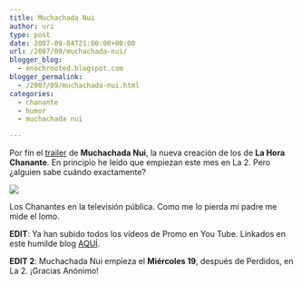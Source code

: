 ```yaml
---
title: Muchachada Nui
author: uri
type: post
date: 2007-09-04T21:00:00+00:00
url: /2007/09/muchachada-nui/
blogger_blog:
  - enochrooted.blogspot.com
blogger_permalink:
  - /2007/09/muchachada-nui.html
categories:
  - chanante
  - humor
  - muchachada nui

---
```

Por fín el [trailer][1] de <span style="font-weight:bold;">Muchachada Nui</span>, la nueva creación de los de <span style="font-weight:bold;">La Hora Chanante</span>. En principio he leído que empiezan este mes en La 2. Pero ¿alguien sabe cuándo exactamente?

[<img style="display:block;text-align:center;cursor:hand;margin:0 auto 10px;" src="http://bp3.blogger.com/_WEHvyZj_jiU/Rt3IK1cFtMI/AAAAAAAAA_A/oTKZAYlTYps/s320/MuchachadaNui.jpg" border="0" />][1]

Los Chanantes en la televisión pública. Como me lo pierda mi padre me mide el lomo.

<span style="font-weight:bold;">EDIT</span>: Ya han subido todos los vídeos de Promo en You Tube. Linkados en este humilde blog [AQUÍ][2].

<span style="font-weight:bold;">EDIT 2</span>: Muchachada Nui empieza el <span style="font-weight:bold;">Miércoles 19</span>, después de Perdidos, en La 2. ¡Gracias Anónimo!

 [1]: http://www.rtve.es/?go=e5911a8f3a240786c19429278dceea2c2925d076293e467a11f708076cf3f6088bc03375ab699f30b256552c1c26b47ee725fc76f7371edc955bdba913461fe20bba5a5854aade524eac6e3f720b9e8e8308ee8f33cd36054cf217d00781e516
 [2]: http://enochrooted.blogspot.com/2007/09/promo-muchachada-nui.html